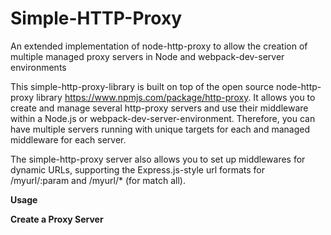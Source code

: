 # Simple-HTTP-Proxy
An extended implementation of node-http-proxy to allow the creation of multiple managed proxy servers in Node and webpack-dev-server environments

This simple-http-proxy-library is built on top of the open source node-http-proxy library https://www.npmjs.com/package/http-proxy. It allows you to create and manage several http-proxy servers and use their middleware within a Node.js or webpack-dev-server-environment. Therefore, you can have multiple servers running with unique targets for each and managed middleware for each server.

The simple-http-proxy server also allows you to set up middlewares for dynamic URLs, supporting the Express.js-style url formats for /myurl/:param and /myurl/* (for match all).

**Usage**

**Create a Proxy Server**
